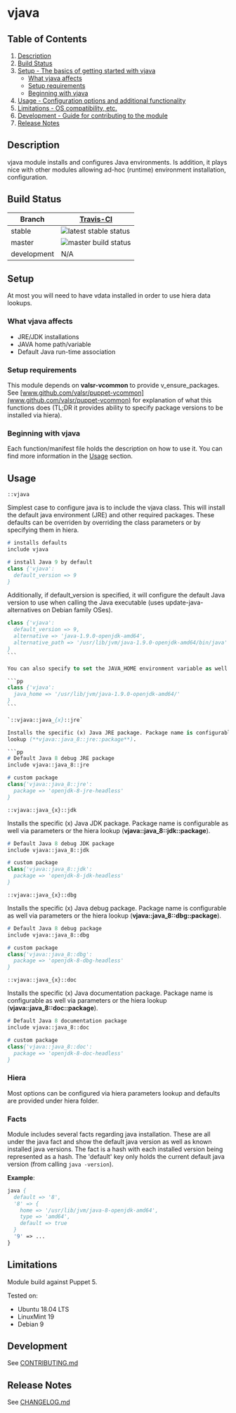 # vjava

## Table of Contents

1.  [Description](#description)
2.  [Build Status](#build-status)
3.  [Setup - The basics of getting started with vjava](#setup)
    - [What vjava affects](#what-vjava-affects)
    - [Setup requirements](#setup-requirements)
    - [Beginning with vjava](#beginning-with-vjava)
4.  [Usage - Configuration options and additional functionality](#usage)
5.  [Limitations - OS compatibility, etc.](#limitations)
6.  [Development - Guide for contributing to the module](#development)
7.  [Release Notes](#release-notes)

## Description

vjava module installs and configures Java environments. Is addition, it plays nice with other modules allowing
ad-hoc (runtime) environment installation, configuration.

## Build Status

| Branch      | [Travis-CI](https://travis-ci.com/valsr/puppet-vjava/branches)                      |
| ----------- | ----------------------------------------------------------------------------------- |
| stable      | ![latest stable status](https://travis-ci.com/valsr/puppet-vjava.svg?branch=stable) |
| master      | ![master build status](https://travis-ci.com/valsr/puppet-vjava.svg?branch=master)  |
| development | N/A                                                                                 |

## Setup

At most you will need to have vdata installed in order to use hiera data lookups.

### What vjava affects

- JRE/JDK installations
- JAVA home path/variable
- Default Java run-time association

### Setup requirements

This module depends on **valsr-vcommon** to provide v_ensure_packages. See
[www.github.com/valsr/puppet-vcommon](www.github.com/valsr/puppet-vcommon) for explanation of what this functions does
(TL;DR it provides ability to specify package versions to be installed via hiera).

### Beginning with vjava

Each function/manifest file holds the description on how to use it. You can find more information in the
[Usage](#usage) section.

## Usage

`::vjava`

Simplest case to configure java is to include the vjava class. This will install the default java environment
(JRE) and other required packages. These defaults can be overriden by overriding the class parameters or by
specifying them in hiera.

```pp
# installs defaults
include vjava

# install Java 9 by default
class {'vjava':
  default_version => 9
}
```

Additionally, if default_version is specified, it will configure the default Java version to use when calling the
Java executable (uses update-java-alternatives on Debian family OSes).

````pp
class {'vjava':
  default_version => 9,
  alternative => 'java-1.9.0-openjdk-amd64',
  alternative_path => '/usr/lib/jvm/java-1.9.0-openjdk-amd64/bin/java'
}
```

You can also specify to set the JAVA_HOME environment variable as well by supplying the java_home parameter.

```pp
class {'vjava':
  java_home => '/usr/lib/jvm/java-1.9.0-openjdk-amd64/'
}
```

`::vjava::java_{x}::jre`

Installs the specific (x) Java JRE package. Package name is configurable as well via parameters or the hiera
lookup (**vjava::java_8::jre::package**).

```pp
# Default Java 8 debug JRE package
include vjava::java_8::jre

# custom package
class{'vjava::java_8::jre':
  package => 'openjdk-8-jre-headless'
}
````

`::vjava::java_{x}::jdk`

Installs the specific (x) Java JDK package. Package name is configurable as well via parameters or the hiera
lookup (**vjava::java_8::jdk::package**).

```pp
# Default Java 8 debug JDK package
include vjava::java_8::jdk

# custom package
class{'vjava::java_8::jdk':
  package => 'openjdk-8-jdk-headless'
}
```

`::vjava::java_{x}::dbg`

Installs the specific (x) Java debug package. Package name is configurable as well via parameters or the hiera
lookup (**vjava::java_8::dbg::package**).

```pp
# Default Java 8 debug package
include vjava::java_8::dbg

# custom package
class{'vjava::java_8::dbg':
  package => 'openjdk-8-dbg-headless'
}
```

`::vjava::java_{x}::doc`

Installs the specific (x) Java documentation package. Package name is configurable as well via parameters or the
hiera lookup (**vjava::java_8::doc::package**).

```pp
# Default Java 8 documentation package
include vjava::java_8::doc

# custom package
class{'vjava::java_8::doc':
  package => 'openjdk-8-doc-headless'
}
```

### Hiera

Most options can be configured via hiera parameters lookup and defaults are provided under hiera folder.

### Facts

Module includes several facts regarding java installation. These are all under the java fact and show the default java
version as well as known installed java versions. The fact is a hash with each installed version being represented as a
hash. The 'default' key only holds the current default java version (from calling `java -version`).

**Example**:

```pp
java {
  default => '8',
  '8' => {
    home => '/usr/lib/jvm/java-8-openjdk-amd64',
    type => 'amd64',
    default => true
  }
  '9' => ...
}
```

## Limitations

Module build against Puppet 5.

Tested on:

- Ubuntu 18.04 LTS
- LinuxMint 19
- Debian 9

## Development

See [CONTRIBUTING.md](CONTRIBUTING.md)

## Release Notes

See [CHANGELOG.md](CHANGELOG.md)
